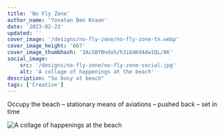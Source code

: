 ```yaml
---
title: 'No Fly Zone'
author_name: 'Yonatan Ben Knaan'
date: '2023-02-23'
updated: ''
cover_image: '/designs/no-fly-zone/no-fly-zone-tn.webp'
cover_image_height: '667'
cover_image_thumbhash: '3AcSBYBndoh/h3iEmKd4dw1QL/8K'
social_image: 
    src: '/designs/no-fly-zone/no-fly-zone-social.jpg'
    alt: 'A collage of happenings at the beach'
description: "So busy at beach"
tags: ['Creative']
---
```

Occupy the beach – stationary means of aviations – pushed back – set in time

![A collage of happenings at the beach](/designs/no-fly-zone/no-fly-zone.webp)

<!-- So busy at beach – A collage of happenings at the beach

The digital collage image of a couple standing under palm trees is a thought-provoking work of art that explores themes of reality, connection, and the human experience. The artist's use of black and white and color, as well as the juxtaposition of natural and artificial elements, creates a sense of tension and ambiguity.

The couple in the image is standing close together, but they are also facing in opposite directions. This suggests that they are both individuals with their own unique perspectives, but they are also connected to each other on a deep level. The palm trees behind them are a symbol of nature and beauty, but they are also artificial, suggesting that the couple's relationship is not perfect or without its challenges.

The bird flying overhead is a symbol of freedom and possibility. It suggests that there is more to life than the couple's immediate surroundings, and that there is always hope for a better future.

Overall, the image is a meditation on the human condition. It suggests that we are all complex beings who are both connected and separate from each other, and that we are all striving to find our place in the world.

On a philosophical level, the image raises questions about the nature of reality. Is the world we see around us real, or is it simply a construction of our own minds? The artificial palm trees in the image suggest that reality is not always what it seems.

The image also raises questions about the meaning of existence. What is the purpose of life? What does it mean to be human? The couple in the image is searching for answers to these questions, just as we all are.

The digital collage image is a powerful and thought-provoking work of art that challenges us to think about the world and our place in it in new ways. It is a valuable addition to any art exhibition.

---

The digital collage image of the couple standing under palm trees is a visually striking and thought-provoking work of art. It juxtaposes black-and-white and color, past and present, real and artificial, to create a metaphor for the human condition.

The black-and-white couple, dressed in vintage clothing, represents the past. They are standing on a beach, surrounded by palm trees and crows. The palm trees are a symbol of paradise, but the crows suggest that something ominous is lurking beneath the surface.

The paragliders in the background represent the present. They are soaring through the air, free from the constraints of the past. But the fact that they are flying over the couple suggests that they are also disconnected from the past.

The digital collage technique itself is a reminder that the image is not real. It is a constructed reality, just like our own. This raises philosophical questions about the nature of reality and the meaning of existence.

The image can be interpreted in many different ways. On one level, it is a meditation on the passage of time and the inevitability of death. The black-and-white couple represents the past, which is gone forever. The paragliders represent the present, which is fleeting. And the crows suggest that death is always lurking nearby.

On another level, the image can be seen as a commentary on the human condition. We are all trapped in a constructed reality, just like the digital collage itself. We are free to soar through the air like the paragliders, but we are always connected to the past, just like the black-and-white couple.

The digital collage image is a complex and multi-layered work of art that raises profound philosophical questions. It is a work that is sure to stay with the viewer long after they have seen it.

---

**Critical Analysis of Digital Collage**

The digital collage of the couple standing under palm trees, with crows and paragliders in the background, is a visually striking and thought-provoking work of art. The artist juxtaposes black-and-white and color, past and present, real and artificial, to create a metaphor for the human condition.

The black-and-white couple, dressed in vintage clothing, represents the past. They are standing on a beach, surrounded by palm trees and crows. The palm trees are a symbol of paradise, but the crows suggest that something ominous is lurking beneath the surface.

The paragliders in the background represent the present. They are soaring through the air, free from the constraints of the past. But the fact that they are flying over the couple suggests that they are also disconnected from the past.

The digital collage technique itself is a reminder that the image is not real. It is a constructed reality, just like our own. This raises philosophical questions about the nature of reality and the meaning of existence.

The image can be interpreted in many different ways. On one level, it is a meditation on the passage of time and the inevitability of death. The black-and-white couple represents the past, which is gone forever. The paragliders represent the present, which is fleeting. And the crows suggest that death is always lurking nearby.

On another level, the image can be seen as a commentary on the human condition. We are all trapped in a constructed reality, just like the digital collage itself. We are free to soar through the air like the paragliders, but we are always connected to the past, just like the black-and-white couple.

The digital collage image is a complex and multi-layered work of art that raises profound philosophical questions. It is a work that is sure to stay with the viewer long after they have seen it.

In addition to the above, I would like to add the following observations:

* The use of black-and-white for the couple creates a sense of nostalgia and distance, while the color of the palm trees and paragliders brings the image to life in the present moment.
* The crows can be seen as a symbol of death or foreboding, but they can also be seen as a reminder of the natural world and our place within it.
* The paragliders can be seen as a symbol of freedom, but they can also be seen as a reminder of our human fragility.

The digital collage image is a powerful and moving work of art that invites the viewer to contemplate the human condition and our place in the world. -->